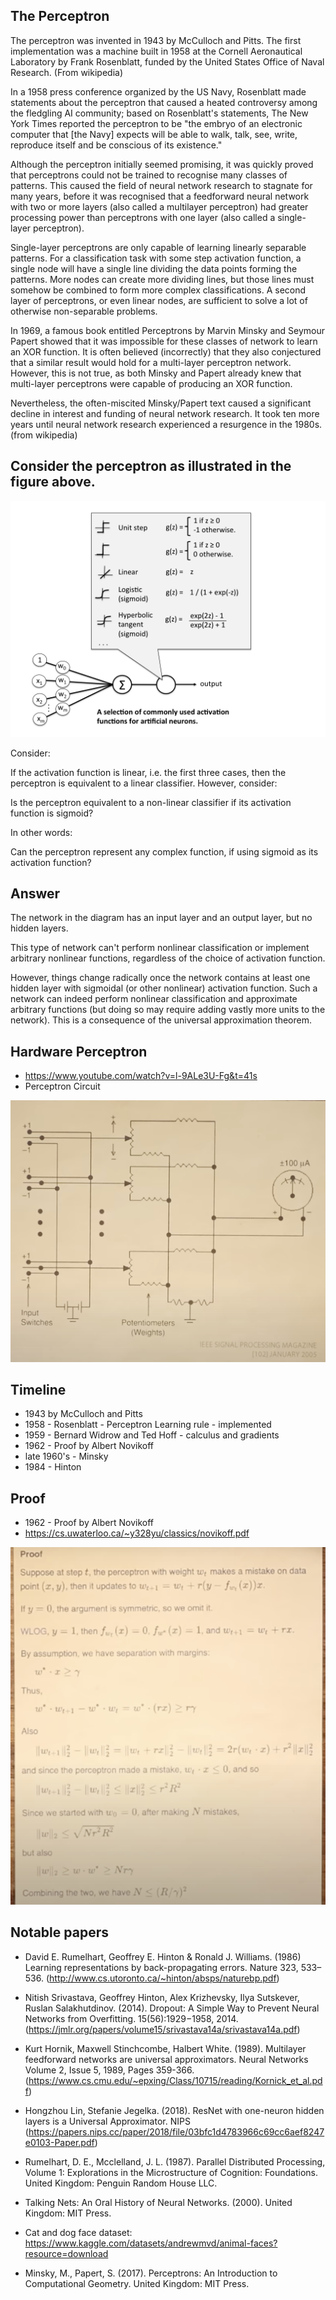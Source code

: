 ## The Perceptron


The perceptron was invented in 1943 by McCulloch and Pitts. The first implementation was a machine built in 1958 at the Cornell Aeronautical Laboratory by Frank Rosenblatt, funded by the United States Office of Naval Research. (From wikipedia)

In a 1958 press conference organized by the US Navy, Rosenblatt made statements about the perceptron that caused a heated controversy among the fledgling AI community; based on Rosenblatt's statements, The New York Times reported the perceptron to be "the embryo of an electronic computer that [the Navy] expects will be able to walk, talk, see, write, reproduce itself and be conscious of its existence."

Although the perceptron initially seemed promising, it was quickly proved that perceptrons could not be trained to recognise many classes of patterns. This caused the field of neural network research to stagnate for many years, before it was recognised that a feedforward neural network with two or more layers (also called a multilayer perceptron) had greater processing power than perceptrons with one layer (also called a single-layer perceptron).

Single-layer perceptrons are only capable of learning linearly separable patterns. For a classification task with some step activation function, a single node will have a single line dividing the data points forming the patterns. More nodes can create more dividing lines, but those lines must somehow be combined to form more complex classifications. A second layer of perceptrons, or even linear nodes, are sufficient to solve a lot of otherwise non-separable problems.

In 1969, a famous book entitled Perceptrons by Marvin Minsky and Seymour Papert showed that it was impossible for these classes of network to learn an XOR function. It is often believed (incorrectly) that they also conjectured that a similar result would hold for a multi-layer perceptron network. However, this is not true, as both Minsky and Papert already knew that multi-layer perceptrons were capable of producing an XOR function. 

Nevertheless, the often-miscited Minsky/Papert text caused a significant decline in interest and funding of neural network research. It took ten more years until neural network research experienced a resurgence in the 1980s. (from wikipedia)


## Consider the perceptron as illustrated in the figure above.

![The perceptron](perceptron.activations.png "perceptron")

Consider:

If the activation function is linear, i.e. the first three cases, then the perceptron is equivalent to a linear classifier.
However, consider:

Is the perceptron equivalent to a non-linear classifier if its activation function is sigmoid?

In other words:

Can the perceptron represent any complex function, if using sigmoid as its activation function?

## Answer

The network in the diagram has an input layer and an output layer, but no hidden layers. 

This type of network can't perform nonlinear classification or implement arbitrary nonlinear functions, regardless of the choice of activation function.

However, things change radically once the network contains at least one hidden layer with sigmoidal (or other nonlinear) activation function. Such a network can indeed perform nonlinear classification and approximate arbitrary functions (but doing so may require adding vastly more units to the network). This is a consequence of the universal approximation theorem.

## Hardware Perceptron

* https://www.youtube.com/watch?v=l-9ALe3U-Fg&t=41s
* Perceptron Circuit

![circuit](perceptronCircuit.png)



## Timeline

* 1943 by McCulloch and Pitts
* 1958 - Rosenblatt - Perceptron Learning rule - implemented
* 1959 - Bernard Widrow and Ted Hoff - calculus and gradients
* 1962 - Proof by Albert Novikoff
* late 1960's - Minsky
* 1984 - Hinton

## Proof

* 1962 - Proof by Albert Novikoff
* https://cs.uwaterloo.ca/~y328yu/classics/novikoff.pdf

![proof](1962proofPerceptron.png)

## Notable papers

* David E. Rumelhart, Geoffrey E. Hinton & Ronald J. Williams. (1986) Learning representations by back-propagating errors. Nature 323, 533–536. (http://www.cs.utoronto.ca/~hinton/absps/naturebp.pdf)
* Nitish Srivastava, Geoffrey Hinton, Alex Krizhevsky, Ilya Sutskever, Ruslan Salakhutdinov. (2014). Dropout: A Simple Way to Prevent Neural Networks from Overfitting. 15(56):1929−1958, 2014. (https://jmlr.org/papers/volume15/srivastava14a/srivastava14a.pdf)
* Kurt Hornik, Maxwell Stinchcombe, Halbert White. (1989). Multilayer feedforward networks are universal approximators. Neural Networks
Volume 2, Issue 5, 1989, Pages 359-366.  (https://www.cs.cmu.edu/~epxing/Class/10715/reading/Kornick_et_al.pdf)
* Hongzhou Lin, Stefanie Jegelka. (2018). ResNet with one-neuron hidden layers is a Universal Approximator. NIPS (https://papers.nips.cc/paper/2018/file/03bfc1d4783966c69cc6aef8247e0103-Paper.pdf)

* Rumelhart, D. E., Mcclelland, J. L. (1987). Parallel Distributed Processing, Volume 1: Explorations in the Microstructure of Cognition: Foundations. United Kingdom: Penguin Random House LLC.
* Talking Nets: An Oral History of Neural Networks. (2000). United Kingdom: MIT Press.
* Cat and dog face dataset: https://www.kaggle.com/datasets/andrewmvd/animal-faces?resource=download
* Minsky, M., Papert, S. (2017). Perceptrons: An Introduction to Computational Geometry. United Kingdom: MIT Press.

